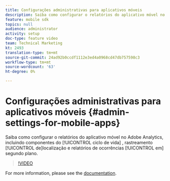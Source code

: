 ```yaml
---
title: Configurações administrativas para aplicativos móveis
description: Saiba como configurar o relatórios do aplicativo móvel no Adobe Analytics, incluindo componentes do ciclo de vida, rastreamento de localização e relatórios de ocorrências em segundo plano.
feature: mobile sdk
topics: null
audience: administrator
activity: setup
doc-type: feature video
team: Technical Marketing
kt: 2493
translation-type: tm+mt
source-git-commit: 24ad92b0ccdf1112e3ed4a0968cd47db757598c3
workflow-type: tm+mt
source-wordcount: '63'
ht-degree: 0%

---
```



# Configurações administrativas para aplicativos móveis {#admin-settings-for-mobile-apps}

Saiba como configurar o relatórios do aplicativo móvel no Adobe Analytics, incluindo componentes do [!UICONTROL ciclo de vida] , rastreamento [!UICONTROL de]localização e relatórios de ocorrências [!UICONTROL em] segundo plano.

>[!VIDEO](https://video.tv.adobe.com/v/25961/?quality=12)

For more information, please see the [documentation](https://marketing.adobe.com/resources/help/en_US/mobile/gs.html).
